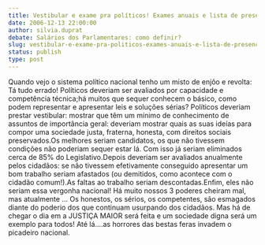 ```yaml
---
title: Vestibular e exame pra políticos! Exames anuais e lista de presença
date: 2006-12-13 22:00:00
author: silvia.duprat
debate: Salários dos Parlamentares: como definir?
slug: vestibular-e-exame-pra-politicos-exames-anuais-e-lista-de-presenca
status: publish 
type: post
---
```


Quando vejo o sistema político nacional tenho um misto de enjôo e revolta: Tá tudo errado! Políticos deveriam ser avaliados por capacidade e competência técnica;há muitos que sequer conhecem o básico, como podem representar e apresentar leis e soluções sérias? Políticos deveriam prestar vestibular: mostrar que têm um mínimo de conhecimento de assuntos de importância geral: deveriam mostrar quais as suas ideías para compor uma sociedade justa, fraterna, honesta, com direitos sociais preservados.Os melhores seriam candidatos, os que não tivessem condições não poderiam sequer estar lá. Com isso já seriam eliminados cerca de 85% do Legislativo.Depois deveriam ser avaliados anualmente pelos cidadãos: se não tivessem efetivamente conseguido apresentar um bom trabalho seriam afastados (ou demitidos, como acontece com o cidadão comum!).As faltas ao trabalho seriam descontadas.Enfim, eles não seriam essa vergonha nacional! Há muito nossos 3 poderes cheiram mal, mas atualmente ... Os honestos, os sérios, os competentes, são esmagados diante do poderio dos que continuam usurpando dos cidadãos. Mas há de chegar o dia em a JUSTIÇA MAIOR será feita e um sociedade digna será um exemplo para todos! Até lá....as horrores das bestas feras invadem o picadeiro nacional.
